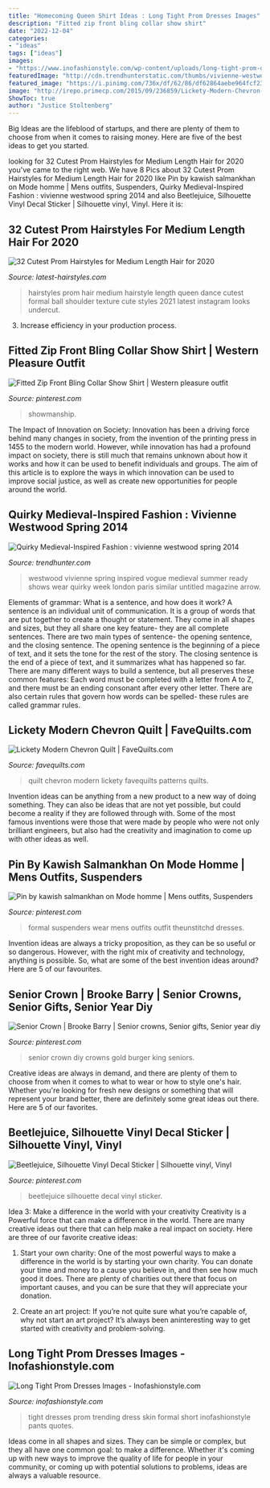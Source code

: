 ```yaml
---
title: "Homecoming Queen Shirt Ideas : Long Tight Prom Dresses Images"
description: "Fitted zip front bling collar show shirt"
date: "2022-12-04"
categories:
- "ideas"
tags: ["ideas"]
images:
- "https://www.inofashionstyle.com/wp-content/uploads/long-tight-prom-dresses-images.jpg"
featuredImage: "http://cdn.trendhunterstatic.com/thumbs/vivienne-westwood-spring-2014.jpeg"
featured_image: "https://i.pinimg.com/736x/df/62/86/df62864aebe964fcf23b068d6d3bbe6a.jpg"
image: "http://irepo.primecp.com/2015/09/236859/Lickety-Modern-Chevron-Quilt_ExtraLarge1000_ID-1194090.jpg?v=1194090"
ShowToc: true
author: "Justice Stoltenberg"
---
```



Big Ideas are the lifeblood of startups, and there are plenty of them to choose from when it comes to raising money. Here are five of the best ideas to get you started.

	

		
looking for 32 Cutest Prom Hairstyles for Medium Length Hair for 2020 you've came to the right web. We have 8 Pics about 32 Cutest Prom Hairstyles for Medium Length Hair for 2020 like Pin by kawish salmankhan on Mode homme | Mens outfits, Suspenders, Quirky Medieval-Inspired Fashion : vivienne westwood spring 2014 and also Beetlejuice, Silhouette Vinyl Decal Sticker | Silhouette vinyl, Vinyl. Here it is:
		
    
## 32 Cutest Prom Hairstyles For Medium Length Hair For 2020

<img loading=lazy src="https://content2.latest-hairstyles.com/wp-content/uploads/texture-queen-prom-medium.jpg" onerror="this.onerror=null;this.src='https://tse4.mm.bing.net/th?id=OIP.1YKF6XQHHYS4c6FkTO8MVwHaIn&amp;pid=15.1';" alt="32 Cutest Prom Hairstyles for Medium Length Hair for 2020">

_Source: latest-hairstyles.com_

>hairstyles prom hair medium hairstyle length queen dance cutest formal ball shoulder texture cute styles 2021 latest instagram looks undercut. 

	

3. Increase efficiency in your production process.

    
## Fitted Zip Front Bling Collar Show Shirt | Western Pleasure Outfit

<img loading=lazy src="https://i.pinimg.com/736x/92/a0/e3/92a0e3c636dcd8c9ae8da811b7232e95.jpg" onerror="this.onerror=null;this.src='https://tse3.mm.bing.net/th?id=OIP.1WLpv_2meFI-W3l8hoEQsQHaJ4&amp;pid=15.1';" alt="Fitted Zip Front Bling Collar Show Shirt | Western pleasure outfit">

_Source: pinterest.com_

>showmanship. 

	

The Impact of Innovation on Society:
Innovation has been a driving force behind many changes in society, from the invention of the printing press in 1455 to the modern world. However, while innovation has had a profound impact on society, there is still much that remains unknown about how it works and how it can be used to benefit individuals and groups. The aim of this article is to explore the ways in which innovation can be used to improve social justice, as well as create new opportunities for people around the world.

    
## Quirky Medieval-Inspired Fashion : Vivienne Westwood Spring 2014

<img loading=lazy src="http://cdn.trendhunterstatic.com/thumbs/vivienne-westwood-spring-2014.jpeg" onerror="this.onerror=null;this.src='https://tse3.mm.bing.net/th?id=OIP.HgzGlQZcTjIxIXJqd33TQwHaLH&amp;pid=15.1';" alt="Quirky Medieval-Inspired Fashion : vivienne westwood spring 2014">

_Source: trendhunter.com_

>westwood vivienne spring inspired vogue medieval summer ready shows wear quirky week london paris similar untitled magazine arrow. 

	

Elements of grammar: What is a sentence, and how does it work?
A sentence is an individual unit of communication. It is a group of words that are put together to create a thought or statement. They come in all shapes and sizes, but they all share one key feature- they are all complete sentences. There are two main types of sentence- the opening sentence, and the closing sentence. The opening sentence is the beginning of a piece of text, and it sets the tone for the rest of the story. The closing sentence is the end of a piece of text, and it summarizes what has happened so far. There are many different ways to build a sentence, but all preserves these common features: Each word must be completed with a letter from A to Z, and there must be an ending consonant after every other letter. There are also certain rules that govern how words can be spelled- these rules are called grammar rules.

    
## Lickety Modern Chevron Quilt | FaveQuilts.com

<img loading=lazy src="http://irepo.primecp.com/2015/09/236859/Lickety-Modern-Chevron-Quilt_ExtraLarge1000_ID-1194090.jpg?v=1194090" onerror="this.onerror=null;this.src='https://tse3.mm.bing.net/th?id=OIP.u1_g4kTCUrS_PDYQcfKTSQHaHa&amp;pid=15.1';" alt="Lickety Modern Chevron Quilt | FaveQuilts.com">

_Source: favequilts.com_

>quilt chevron modern lickety favequilts patterns quilts. 

	

Invention ideas can be anything from a new product to a new way of doing something. They can also be ideas that are not yet possible, but could become a reality if they are followed through with. Some of the most famous inventions were those that were made by people who were not only brilliant engineers, but also had the creativity and imagination to come up with other ideas as well.

    
## Pin By Kawish Salmankhan On Mode Homme | Mens Outfits, Suspenders

<img loading=lazy src="https://i.pinimg.com/originals/d1/7c/ed/d17ceda704944304cc9b7c732ea7e528.jpg" onerror="this.onerror=null;this.src='https://tse1.mm.bing.net/th?id=OIP.JXCO9F1U5Elble5An9rAYQHaKD&amp;pid=15.1';" alt="Pin by kawish salmankhan on Mode homme | Mens outfits, Suspenders">

_Source: pinterest.com_

>formal suspenders wear mens outfits outfit theunstitchd dresses. 

	

Invention ideas are always a tricky proposition, as they can be so useful or so dangerous. However, with the right mix of creativity and technology, anything is possible. So, what are some of the best invention ideas around? Here are 5 of our favourites.

    
## Senior Crown | Brooke Barry | Senior Crowns, Senior Gifts, Senior Year Diy

<img loading=lazy src="https://i.pinimg.com/736x/c7/45/c3/c745c3f92917383eabe6f24fe3648610.jpg" onerror="this.onerror=null;this.src='https://tse1.mm.bing.net/th?id=OIP.DyeTxyDNF7_xTzv1bbmQwAHaNK&amp;pid=15.1';" alt="Senior Crown | Brooke Barry | Senior crowns, Senior gifts, Senior year diy">

_Source: pinterest.com_

>senior crown diy crowns gold burger king seniors. 

	

Creative ideas are always in demand, and there are plenty of them to choose from when it comes to what to wear or how to style one's hair. Whether you're looking for fresh new designs or something that will represent your brand better, there are definitely some great ideas out there. Here are 5 of our favorites.

    
## Beetlejuice, Silhouette Vinyl Decal Sticker | Silhouette Vinyl, Vinyl

<img loading=lazy src="https://i.pinimg.com/736x/df/62/86/df62864aebe964fcf23b068d6d3bbe6a.jpg" onerror="this.onerror=null;this.src='https://tse3.mm.bing.net/th?id=OIP.kV65cSMo6A2o5Asb9niqlwAAAA&amp;pid=15.1';" alt="Beetlejuice, Silhouette Vinyl Decal Sticker | Silhouette vinyl, Vinyl">

_Source: pinterest.com_

>beetlejuice silhouette decal vinyl sticker. 

	

Idea 3: Make a difference in the world with your creativity
Creativity is a Powerful force that can make a difference in the world. There are many creative ideas out there that can help make a real impact on society. Here are three of our favorite creative ideas:
1. Start your own charity: One of the most powerful ways to make a difference in the world is by starting your own charity. You can donate your time and money to a cause you believe in, and then see how much good it does. There are plenty of charities out there that focus on important causes, and you can be sure that they will appreciate your donation.

2. Create an art project: If you’re not quite sure what you’re capable of, why not start an art project? It’s always been aninteresting way to get started with creativity and problem-solving.

    
## Long Tight Prom Dresses Images - Inofashionstyle.com

<img loading=lazy src="https://www.inofashionstyle.com/wp-content/uploads/long-tight-prom-dresses-images.jpg" onerror="this.onerror=null;this.src='https://tse3.mm.bing.net/th?id=OIP.vMvyvhDLnqHVlJZRhy6XRQHaMQ&amp;pid=15.1';" alt="Long Tight Prom Dresses Images - Inofashionstyle.com">

_Source: inofashionstyle.com_

>tight dresses prom trending dress skin formal short inofashionstyle pants quotes. 

	

Ideas come in all shapes and sizes. They can be simple or complex, but they all have one common goal: to make a difference. Whether it's coming up with new ways to improve the quality of life for people in your community, or coming up with potential solutions to problems, ideas are always a valuable resource.

